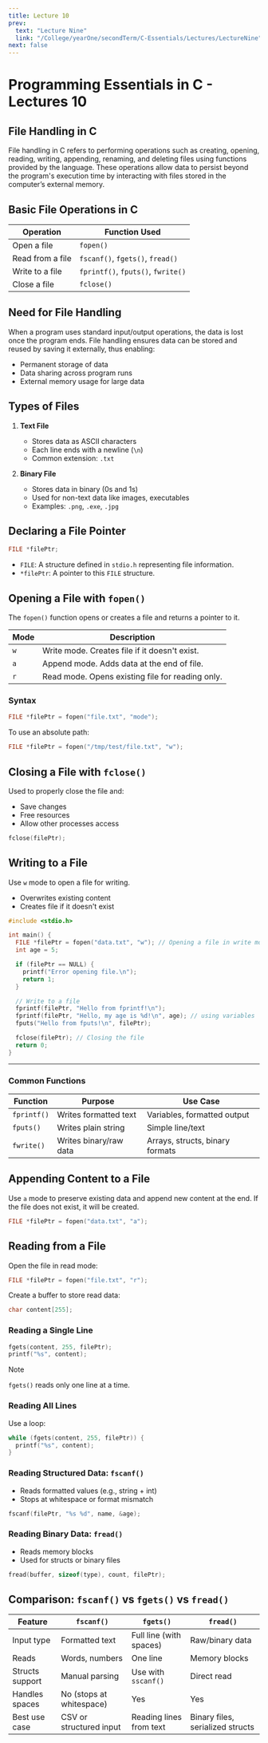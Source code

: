 ```yaml
---
title: Lecture 10
prev:
  text: "Lecture Nine"
  link: "/College/yearOne/secondTerm/C-Essentials/Lectures/LectureNine"
next: false
---
```


# Programming Essentials in C - Lectures 10

## File Handling in C

File handling in C refers to performing operations such as creating, opening, reading, writing, appending, renaming, and deleting files using functions provided by the language. These operations allow data to persist beyond the program's execution time by interacting with files stored in the computer’s external memory.

## Basic File Operations in C

| Operation        | Function Used                      |
| ---------------- | ---------------------------------- |
| Open a file      | `fopen()`                          |
| Read from a file | `fscanf()`, `fgets()`, `fread()`   |
| Write to a file  | `fprintf()`, `fputs()`, `fwrite()` |
| Close a file     | `fclose()`                         |

## Need for File Handling

When a program uses standard input/output operations, the data is lost once the program ends. File handling ensures data can be stored and reused by saving it externally, thus enabling:

- Permanent storage of data
- Data sharing across program runs
- External memory usage for large data

## Types of Files

1. **Text File**

   - Stores data as ASCII characters
   - Each line ends with a newline (`\n`)
   - Common extension: `.txt`

2. **Binary File**

   - Stores data in binary (0s and 1s)
   - Used for non-text data like images, executables
   - Examples: `.png`, `.exe`, `.jpg`

## Declaring a File Pointer

```C
FILE *filePtr;
```

- `FILE`: A structure defined in `stdio.h` representing file information.
- `*filePtr`: A pointer to this `FILE` structure.

## Opening a File with `fopen()`

The `fopen()` function opens or creates a file and returns a pointer to it.

| Mode | Description                                      |
| ---- | ------------------------------------------------ |
| `w`  | Write mode. Creates file if it doesn't exist.    |
| `a`  | Append mode. Adds data at the end of file.       |
| `r`  | Read mode. Opens existing file for reading only. |

### Syntax

```C
FILE *filePtr = fopen("file.txt", "mode");
```

To use an absolute path:

```C
FILE *filePtr = fopen("/tmp/test/file.txt", "w");
```

## Closing a File with `fclose()`

Used to properly close the file and:

- Save changes
- Free resources
- Allow other processes access

```C
fclose(filePtr);
```

## Writing to a File

Use `w` mode to open a file for writing.

- Overwrites existing content
- Creates file if it doesn't exist

```C
#include <stdio.h>

int main() {
  FILE *filePtr = fopen("data.txt", "w"); // Opening a file in write mode
  int age = 5;

  if (filePtr == NULL) {
    printf("Error opening file.\n");
    return 1;
  }

  // Write to a file
  fprintf(filePtr, "Hello from fprintf!\n");
  fprintf(filePtr, "Hello, my age is %d!\n", age); // using variables
  fputs("Hello from fputs!\n", filePtr);

  fclose(filePtr); // Closing the file
  return 0;
}
```

---

### Common Functions

| Function    | Purpose                | Use Case                        |
| ----------- | ---------------------- | ------------------------------- |
| `fprintf()` | Writes formatted text  | Variables, formatted output     |
| `fputs()`   | Writes plain string    | Simple line/text                |
| `fwrite()`  | Writes binary/raw data | Arrays, structs, binary formats |

## Appending Content to a File

Use `a` mode to preserve existing data and append new content at the end. If the file does not exist, it will be created.

```C
FILE *filePtr = fopen("data.txt", "a");
```

## Reading from a File

Open the file in read mode:

```C
FILE *filePtr = fopen("file.txt", "r");
```

Create a buffer to store read data:

```C
char content[255];
```

### Reading a Single Line

```C
fgets(content, 255, filePtr);
printf("%s", content);
```

> [!Note]
> `fgets()` reads only one line at a time.

### Reading All Lines

Use a loop:

```C
while (fgets(content, 255, filePtr)) {
  printf("%s", content);
}
```

### Reading Structured Data: `fscanf()`

- Reads formatted values (e.g., string + int)
- Stops at whitespace or format mismatch

```C
fscanf(filePtr, "%s %d", name, &age);
```

### Reading Binary Data: `fread()`

- Reads memory blocks
- Used for structs or binary files

```C
fread(buffer, sizeof(type), count, filePtr);
```

## Comparison: `fscanf()` vs `fgets()` vs `fread()`

| Feature         | `fscanf()`               | `fgets()`               | `fread()`                        |
| --------------- | ------------------------ | ----------------------- | -------------------------------- |
| Input type      | Formatted text           | Full line (with spaces) | Raw/binary data                  |
| Reads           | Words, numbers           | One line                | Memory blocks                    |
| Structs support | Manual parsing           | Use with `sscanf()`     | Direct read                      |
| Handles spaces  | No (stops at whitespace) | Yes                     | Yes                              |
| Best use case   | CSV or structured input  | Reading lines from text | Binary files, serialized structs |

